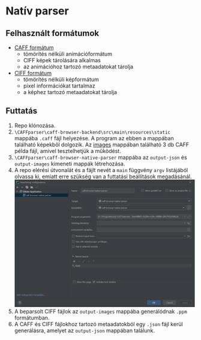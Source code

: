 # Natív parser

## Felhasznált formátumok

- [CAFF formátum](docs/CAFF.txt)
  - tömörítés nélküli animációformátum
  - CIFF képek tárolására alkalmas
  - az animációhoz tartozó metaadatokat tárolja
- [CIFF formátum](docs/CIFF.txt)
  - tömörítés nélküli képformátum
  - pixel információkat tartalmaz
  - a képhez tartozó metaadatokat tárolja

## Futtatás

1. Repo klónozása.
2. `\CAFFparser\caff-browser-backend\src\main\resources\static` mappába `.caff` fájl helyezése. A program az ebben a mappában található képekből dolgozik. Az [images](/images) mappában található 3 db CAFF példa fájl, amivel tesztelhetjük a működést.
3. `\CAFFparser\caff-browser-native-parser` mappába az `output-json` és `output-images` kimeneti mappák létrehozása.
4. A repo elérési útvonalát és a fájlt nevét a `main` függvény `argv` listájából olvassa ki, emiatt erre szükség van a futtatási beállítások megadásánál.
   ![image info](../images/run-configurations.png)
5. A beparsolt CIFF fájlok az `output-images` mappába generálódnak `.ppm` formátumban.
6. A CAFF és CIFF fájlokhoz tartozó metaadatokból egy `.json` fájl kerül generálásra, amelyet az `output-json` mappában találunk.